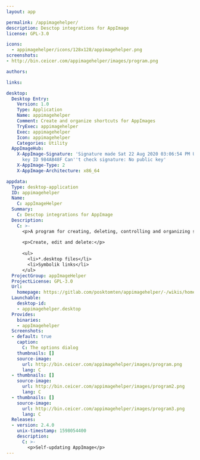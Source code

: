 ```yaml
---
layout: app

permalink: /appimagehelper/
description: Desctop integrations for AppImage
license: GPL-3.0

icons:
  - appimagehelper/icons/128x128/appimagehelper.png
screenshots:
- http://bin.ceicer.com/appimagehelper/images/program.png

authors:

links:

desktop:
  Desktop Entry:
    Version: 1.0
    Type: Application
    Name: appimagehelper
    Comment: Create and organize shortcuts for AppImages
    TryExec: appimagehelper
    Exec: appimagehelper
    Icon: appimagehelper
    Categories: Utility
  AppImageHub:
    X-AppImage-Signature: 'Signature made Sat 22 Aug 2020 03:06:54 PM UTC using RSA
      key ID 984AB48F Can''t check signature: No public key'
    X-AppImage-Type: 2
    X-AppImage-Architecture: x86_64

appdata:
  Type: desktop-application
  ID: appimagehelper
  Name:
    C: appImageHelper
  Summary:
    C: Desctop integrations for AppImage
  Description:
    C: >-
      <p>A program for creating, deleting, controlling and organizing shortcuts to AppImage.</p>
  
      <p>Create, edit and delete:</p>
  
      <ul>
        <li>*.desktop files</li>
        <li>Symbolik links</li>
      </ul>
  ProjectGroup: appImageHelper
  ProjectLicense: GPL-3.0
  Url:
    homepage: https://gitlab.com/posktomten/appimagehelper/-/wikis/home
  Launchable:
    desktop-id:
    - appimagehelper.desktop
  Provides:
    binaries:
    - appImagehelper
  Screenshots:
  - default: true
    caption:
      C: The options dialog
    thumbnails: []
    source-image:
      url: http://bin.ceicer.com/appimagehelper/images/program.png
      lang: C
  - thumbnails: []
    source-image:
      url: http://bin.ceicer.com/appimagehelper/images/program2.png
      lang: C
  - thumbnails: []
    source-image:
      url: http://bin.ceicer.com/appimagehelper/images/program3.png
      lang: C
  Releases:
  - version: 2.4.0
    unix-timestamp: 1598054400
    description:
      C: >-
        <p>Self-updating AppImage</p>
---
```

